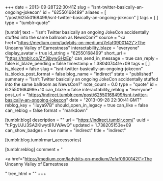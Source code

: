 +++
date = 2013-09-28T22:30:41Z
slug = "isnt-twitter-basically-an-ongoing-jokecon"
id = "62550168499"
aliases = [ "/post/62550168499/isnt-twitter-basically-an-ongoing-jokecon" ]
tags = [ ]
type = "tumblr-quote"

[tumblr]
text = "Isn’t Twitter basically an ongoing JokeCon accidentally stuffed into the same ballroom as NewsCon?"
source = "<a href=\"https://medium.com/ladybits-on-medium/7efaf0900142\">The Uncanny Valley of Earnestness</a>"
interactability_blaze = "everyone"
display_avatar = true
id_string = "62550168499"
short_url = "https://tmblr.co/ZY3jbywGHzEp"
can_send_in_message = true
can_reply = false
is_blaze_pending = false
timestamp = 1.380407441e+09
tags = [ ]
is_blazed = false
slug = "isnt-twitter-basically-an-ongoing-jokecon"
is_blocks_post_format = false
blog_name = "indirect"
state = "published"
summary = "Isn’t Twitter basically an ongoing JokeCon accidentally stuffed into the same ballroom as NewsCon?"
note_count = 0.0
type = "quote"
id = 6.2550168499e+10
can_blaze = false
interactability_reblog = "everyone"
post_url = "https://indirect.tumblr.com/post/62550168499/isnt-twitter-basically-an-ongoing-jokecon"
date = "2013-09-28 22:30:41 GMT"
reblog_key = "iIuya97B"
should_open_in_legacy = true
can_like = false
can_reblog = false
format = "markdown"

[tumblr.blog]
description = ""
url = "https://indirect.tumblr.com/"
uuid = "t:PgyUJU3SA2Klwyt81UWAwQ"
updated = 1.738205153e+09
can_show_badges = true
name = "indirect"
title = "indirect"

[tumblr.blog.tumblrmart_accessories]

[tumblr.reblog]
comment = "<p><a href=\"https://medium.com/ladybits-on-medium/7efaf0900142\">The Uncanny Valley of Earnestness</a></p>"
tree_html = ""
+++
